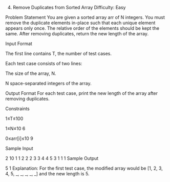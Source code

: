 4. Remove Duplicates from Sorted Array
   Difficulty: Easy

Problem Statement
You are given a sorted array arr of N integers. You must remove the duplicate elements in-place such that each unique element appears only once. The relative order of the elements should be kept the same. After removing duplicates, return the new length of the array.

Input Format

The first line contains T, the number of test cases.

Each test case consists of two lines:

The size of the array, N.

N space-separated integers of the array.

Output Format
For each test case, print the new length of the array after removing duplicates.

Constraints

1≤T≤100

1≤N≤10
6

0≤arr[i]≤10
9

Sample Input

2
10
1 1 2 2 2 3 3 4 4 5
3
1 1 1
Sample Output

5
1
Explanation: For the first test case, the modified array would be [1, 2, 3, 4, 5, _, _, _, _, _] and the new length is 5.
